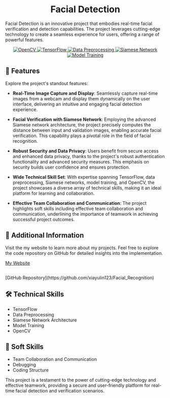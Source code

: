 <h1 align="center" id="title">Facial Detection</h1>

<p id="description">Facial Detection is an innovative project that embodies real-time facial verification and detection capabilities. The project leverages cutting-edge technology to create a seamless experience for users, offering a range of powerful features.</p>

<div align="center">
    <a href="https://opencv.org/">
        <img src="https://img.shields.io/badge/OpenCV-%E2%9C%94-brightgreen" alt="OpenCV">
    </a>
    <a href="https://www.tensorflow.org/">
        <img src="https://img.shields.io/badge/Tensorflow-%E2%9C%94-orange" alt="TensorFlow">
    </a>
    <a href="https://en.wikipedia.org/wiki/Data_preprocessing">
        <img src="https://img.shields.io/badge/Data%20Preprocessing-%E2%9C%94-blue" alt="Data Preprocessing">
    </a>
    <a href="https://en.wikipedia.org/wiki/Siamese_neural_network">
        <img src="https://img.shields.io/badge/Siamese%20Network-%E2%9C%94-yellow" alt="Siamese Network">
    </a>
    <a href="https://en.wikipedia.org/wiki/Training,_inference,_and_testing_of_neural_networks">
        <img src="https://img.shields.io/badge/Model%20Training-%E2%9C%94-lightgrey" alt="Model Training">
    </a>
</div>

<h2>🧐 Features</h2>

Explore the project's standout features:

*   **Real-Time Image Capture and Display**: Seamlessly capture real-time images from a webcam and display them dynamically on the user interface, delivering an intuitive and engaging facial detection experience.

*   **Facial Verification with Siamese Network**: Employing the advanced Siamese network architecture, the project precisely computes the distance between input and validation images, enabling accurate facial verification. This capability plays a pivotal role in the field of facial recognition.

*   **Robust Security and Data Privacy**: Users benefit from secure access and enhanced data privacy, thanks to the project's robust authentication functionality and advanced security measures. This emphasis on security builds user confidence and ensures protection.

*   **Wide Technical Skill Set**: With expertise spanning TensorFlow, data preprocessing, Siamese networks, model training, and OpenCV, the project showcases a diverse array of technical skills, making it an ideal platform for learning and collaboration.

*   **Effective Team Collaboration and Communication**: The project highlights soft skills including effective team collaboration and communication, underlining the importance of teamwork in achieving successful project outcomes.

<h2>🔗 Additional Information</h2>

Visit the my website to learn more about my projects. Feel free to explore the code repository on GitHub for detailed insights into the implementation.

[My Website](https://www.xiayulin.online)
<h2></h2>
[GitHub Repository](https://github.com/xiayulin123/Facial_Recognition)

<h2>🛠️ Technical Skills</h2>

*   TensorFlow
*   Data Preprocessing
*   Siamese Network Architecture
*   Model Training
*   OpenCV

<h2>🧩 Soft Skills</h2>

*   Team Collaboration and Communication
*   Debugging
*   Coding Structure

This project is a testament to the power of cutting-edge technology and effective teamwork, providing a secure and user-friendly platform for real-time facial detection and verification scenarios.
